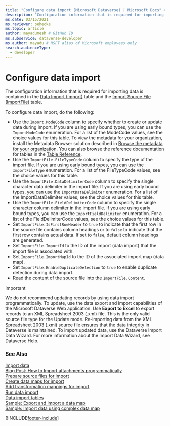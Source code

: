 ```yaml
---
title: "Configure data import (Microsoft Dataverse) | Microsoft Docs" # Intent and product brand in a unique string of 43-59 chars including spaces
description: "Configuration information that is required for importing data is contained in the data import table and the import source file table." # 115-145 characters including spaces. This abstract displays in the search result.
ms.date: 03/15/2021
ms.reviewer: pehecke
ms.topic: article
author: mayadumesh # GitHub ID
ms.subservice: dataverse-developer
ms.author: mayadu # MSFT alias of Microsoft employees only
search.audienceType: 
  - developer
---
```

# Configure data import

The configuration information that is required for importing data is contained in the [Data Import (Import)](reference/entities/import.md) table and the [Import Source File (ImportFile)](reference/entities/importfile.md) table.  
  
 To configure data import, do the following:  
  
- Use the `Import.ModeCode` column to specify whether to create or update data during import. If you are using early bound types, you can use the `ImportModeCode` enumeration. For a list of the ModeCode values, see the choice values for this table. To view the metadata for your organization, install the Metadata Browser solution described in [Browse the metadata for your organization](/dynamics365/customer-engagement/developer/browse-your-metadata). You can also browse the reference documentation for tables in the [Table Reference](/dynamics365/customer-engagement/developer/about-entity-reference).  
- Use the `ImportFile.FileTypeCode` column to specify the type of the import file. If you are using early bound types, you can use the `ImportFileType` enumeration. For a list of the FileTypeCode values, see the choice values for this table.  
- Use the `ImportFile.DataDelimiterCode` column to specify the single character data delimiter in the import file. If you are using early bound types, you can use the `ImportDataDelimiter` enumeration. For a list of the ImportDataDelimiter values, see the choice values for this table.  
- Use the `ImportFile.FieldDelimiterCode` column to specify the single character column delimiter in the import file. If you are using early bound types, you can use the `ImportFieldDelimiter` enumeration. For a list of the FieldDelimiterCode values, see the choice values for this table.  
- Set `ImportFile.IsFirstRowHeader` to `true` to indicate that the first row in the source file contains column headings or to `false` to indicate that the first row contains actual data. If set to `false`, default column headings are generated.  
- Set `ImportFile.ImportId` to the ID of the import (data import) that the import file is associated with.  
- Set `ImportFile.ImportMapId` to the ID of the associated import map (data map).  
- Set `ImportFile.EnableDuplicateDetection` to `true` to enable duplicate detection during data import.  
- Read the content of the source file into the `ImportFile.Content`.  
  
> [!IMPORTANT]
>  We do not recommend updating records by using data import programmatically. To update, use the data export and import capabilities of the Microsoft Dataverse Web application. Use **Export to Excel** to export records to an XML Spreadsheet 2003 (.xml) file. This is the only valid source file type for the Update mode. Re-importing data from the XML Spreadsheet 2003 (.xml) source file ensures that the data integrity in Dataverse is maintained. To import updated data, use the Dataverse Import Data Wizard. For more information about the Import Data Wizard, see Dataverse Help.  
 
### See Also

[Import data](import-data.md)<br />
[Blog Post: How to Import attachments programmatically](https://cloudblogs.microsoft.com/dynamics365/no-audience/2012/08/06/how-to-import-attachments-programmatically/)<br />
[Prepare source files for import](prepare-source-files-import.md)<br />
[Create data maps for import](create-data-maps-for-import.md)<br />
[Add transformation mappings for import](add-transformation-mappings-import.md)<br />
[Run data import](run-data-import.md)<br />
[Data import tables](data-import-entities.md)<br />
[Sample: Export and import a data map](org-service/samples/export-import-data-map.md)<br />
[Sample: Import data using complex data map](org-service/samples/import-data-complex-data-map.md)<br />


[!INCLUDE[footer-include](../../includes/footer-banner.md)]
